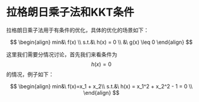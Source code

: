 # 拉格朗日乘子法和KKT条件

拉格朗日乘子法用于有条件的优化，具体的优化的场景如下：

$$
\begin{align} 
min&\ f(x) \\
s.t.&\  h(x) = 0 \\
      &\ g(x) \leq 0
\end{align}
$$

这里我们需要分情况讨论，首先我们来看条件为$$h(x)=0$$的情况，例子如下：

$$
\begin{align} 
min&\ f(x)=x_1 + x_2\\
s.t.&\  h(x) = x_1^2 + x_2^2 - 1 = 0 \\
\end{align}
$$







